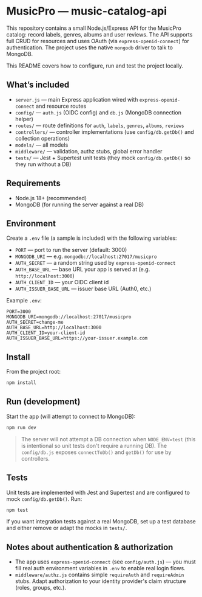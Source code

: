 # MusicPro — music-catalog-api

This repository contains a small Node.js/Express API for the MusicPro catalog: record labels, genres, albums and user reviews. The API supports full CRUD for resources and uses OAuth (via `express-openid-connect`) for authentication. The project uses the native `mongodb` driver to talk to MongoDB.

This README covers how to configure, run and test the project locally.

## What’s included

- `server.js` — main Express application wired with `express-openid-connect` and resource routes
- `config/` — `auth.js` (OIDC config) and `db.js` (MongoDB connection helper)
- `routes/` — route definitions for `auth`, `labels`, `genres`, `albums`, `reviews`
- `controllers/` — controller implementations (use `config/db.getDb()` and collection operations)
- `models/` — all models
- `middleware/` — validation, authz stubs, global error handler
- `tests/` — Jest + Supertest unit tests (they mock `config/db.getDb()` so they run without a DB)

## Requirements

- Node.js 18+ (recommended)
- MongoDB (for running the server against a real DB)

## Environment

Create a `.env` file (a sample is included) with the following variables:

- `PORT` — port to run the server (default: 3000)
- `MONGODB_URI` — e.g. `mongodb://localhost:27017/musicpro`
- `AUTH_SECRET` — a random string used by `express-openid-connect`
- `AUTH_BASE_URL` — base URL your app is served at (e.g. `http://localhost:3000`)
- `AUTH_CLIENT_ID` — your OIDC client id
- `AUTH_ISSUER_BASE_URL` — issuer base URL (Auth0, etc.)

Example `.env`:

```
PORT=3000
MONGODB_URI=mongodb://localhost:27017/musicpro
AUTH_SECRET=change-me
AUTH_BASE_URL=http://localhost:3000
AUTH_CLIENT_ID=your-client-id
AUTH_ISSUER_BASE_URL=https://your-issuer.example.com
```

## Install

From the project root:

```powershell
npm install
```

## Run (development)

Start the app (will attempt to connect to MongoDB):

```powershell
npm run dev
```

> The server will not attempt a DB connection when `NODE_ENV=test` (this is intentional so unit tests don't require a running DB). The `config/db.js` exposes `connectToDb()` and `getDb()` for use by controllers.

## Tests

Unit tests are implemented with Jest and Supertest and are configured to mock `config/db.getDb()`. Run:

```powershell
npm test
```

If you want integration tests against a real MongoDB, set up a test database and either remove or adapt the mocks in `tests/`.

## Notes about authentication & authorization

- The app uses `express-openid-connect` (see `config/auth.js`) — you must fill real auth environment variables in `.env` to enable real login flows.
- `middleware/authz.js` contains simple `requireAuth` and `requireAdmin` stubs. Adapt authorization to your identity provider's claim structure (roles, groups, etc.).

